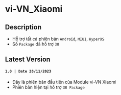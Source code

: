 # vi-VN_Xiaomi
## Description
- Hỗ trợ tất cả phiên bản `Android`, `MIUI`, `HyperOS`
- Số `Package` đã hỗ trợ `30`

## Latest Version
#### `1.0 | Date 28/11/2023`
- Đây là phiên bản đầu tiên của Module vi-VN Xiaomi
- Phiên bản hiện tại hỗ trợ `30 Package`
